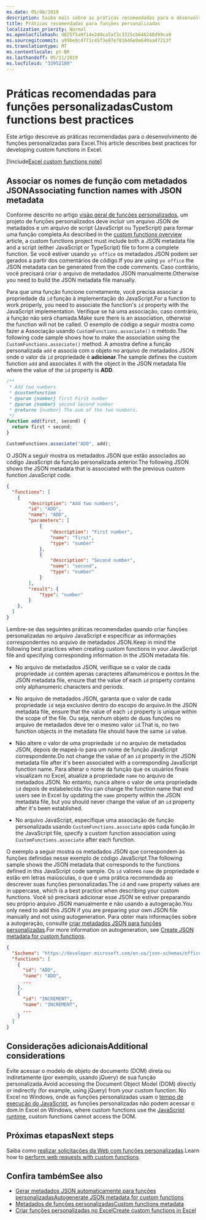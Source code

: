 ```yaml
---
ms.date: 05/08/2019
description: Saiba mais sobre as práticas recomendadas para o desenvolvimento de funções personalizadas para Excel.
title: Práticas recomendadas para funções personalizadas
localization_priority: Normal
ms.openlocfilehash: d825f5a9f14e240ca5af3c3325cb646248d99ca9
ms.sourcegitcommit: a99be9c4771c45f3e07e781646e0e649aa47213f
ms.translationtype: MT
ms.contentlocale: pt-BR
ms.lasthandoff: 05/11/2019
ms.locfileid: "33952100"
---
```

# <a name="custom-functions-best-practices"></a><span data-ttu-id="ebfd9-103">Práticas recomendadas para funções personalizadas</span><span class="sxs-lookup"><span data-stu-id="ebfd9-103">Custom functions best practices</span></span>

<span data-ttu-id="ebfd9-104">Este artigo descreve as práticas recomendadas para o desenvolvimento de funções personalizadas para Excel.</span><span class="sxs-lookup"><span data-stu-id="ebfd9-104">This article describes best practices for developing custom functions in Excel.</span></span>

[!include[Excel custom functions note](../includes/excel-custom-functions-note.md)]

## <a name="associating-function-names-with-json-metadata"></a><span data-ttu-id="ebfd9-105">Associar os nomes de função com metadados JSON</span><span class="sxs-lookup"><span data-stu-id="ebfd9-105">Associating function names with JSON metadata</span></span>

<span data-ttu-id="ebfd9-106">Conforme descrito no artigo [visão geral de funções personalizados](custom-functions-overview.md), um projeto de funções personalizados deve incluir um arquivo JSON de metadados e um arquivo de script (JavaScript ou TypeScript) para formar uma função completa.</span><span class="sxs-lookup"><span data-stu-id="ebfd9-106">As described in the [custom functions overview](custom-functions-overview.md) article, a custom functions project must include both a JSON metadata file and a script (either JavaScript or TypeScript) file to form a complete function.</span></span> <span data-ttu-id="ebfd9-107">Se você estiver usando `yo office` os metadados JSON podem ser gerados a partir dos comentários de código.</span><span class="sxs-lookup"><span data-stu-id="ebfd9-107">If you are using `yo office` the JSON metadata can be generated from the code comments.</span></span> <span data-ttu-id="ebfd9-108">Caso contrário, você precisará criar o arquivo de metadados JSON manualmente.</span><span class="sxs-lookup"><span data-stu-id="ebfd9-108">Otherwise you need to build the JSON metadata file manually.</span></span>

<span data-ttu-id="ebfd9-109">Para que uma função funcione corretamente, você precisa associar a propriedade da `id` função à implementação do JavaScript.</span><span class="sxs-lookup"><span data-stu-id="ebfd9-109">For a function to work properly, you need to associate the function's `id` property with the JavaScript implementation.</span></span> <span data-ttu-id="ebfd9-110">Verifique se há uma associação, caso contrário, a função não será chamada.</span><span class="sxs-lookup"><span data-stu-id="ebfd9-110">Make sure there is an association, otherwise the function will not be called.</span></span> <span data-ttu-id="ebfd9-111">O exemplo de código a seguir mostra como fazer a Associação usando `CustomFunctions.associate()` o método.</span><span class="sxs-lookup"><span data-stu-id="ebfd9-111">The following code sample shows how to make the association using the `CustomFunctions.associate()` method.</span></span> <span data-ttu-id="ebfd9-112">A amostra define a função personalizada `add` e associa com o objeto no arquivo de metadados JSON onde o valor da `id` propriedade é **adicionar**.</span><span class="sxs-lookup"><span data-stu-id="ebfd9-112">The sample defines the custom function `add` and associates it with the object in the JSON metadata file where the value of the `id` property is **ADD**.</span></span>

```js
/**
 * Add two numbers
 * @customfunction
 * @param {number} first First number
 * @param {number} second Second number
 * @returns {number} The sum of the two numbers.
 */
function add(first, second) {
  return first + second;
}

CustomFunctions.associate("ADD", add);
```

<span data-ttu-id="ebfd9-113">O JSON a seguir mostra os metadados JSON que estão associados ao código JavaScript da função personalizada anterior.</span><span class="sxs-lookup"><span data-stu-id="ebfd9-113">The following JSON shows the JSON metadata that is associated with the previous custom function JavaScript code.</span></span>

```json
{
  "functions": [
    {
        "description": "Add two numbers",
        "id": "ADD",
        "name": "ADD",
        "parameters": [
            {
                "description": "First number",
                "name": "first",
                "type": "number"
            },
            {
                "description": "Second number",
                "name": "second",
                "type": "number"
            }
        ],
        "result": {
            "type": "number"
        }
    },
  ]
}
```


<span data-ttu-id="ebfd9-114">Lembre-se das seguintes práticas recomendadas quando criar funções personalizadas no arquivo JavaScript e especificar as informações correspondentes no arquivo de metadados JSON.</span><span class="sxs-lookup"><span data-stu-id="ebfd9-114">Keep in mind the following best practices when creating custom functions in your JavaScript file and specifying corresponding information in the JSON metadata file.</span></span>

* <span data-ttu-id="ebfd9-115">No arquivo de metadados JSON, verifique se o valor de cada propriedade `id` contém apenas caracteres alfanuméricos e pontos.</span><span class="sxs-lookup"><span data-stu-id="ebfd9-115">In the JSON metadata file, ensure that the value of each `id` property contains only alphanumeric characters and periods.</span></span>

* <span data-ttu-id="ebfd9-116">No arquivo de metadados JSON, garanta que o valor de cada propriedade `id` seja exclusivo dentro do escopo do arquivo.</span><span class="sxs-lookup"><span data-stu-id="ebfd9-116">In the JSON metadata file, ensure that the value of each `id` property is unique within the scope of the file.</span></span> <span data-ttu-id="ebfd9-117">Ou seja, nenhum objeto de duas funções no arquivo de metadados deve ter o mesmo valor `id`.</span><span class="sxs-lookup"><span data-stu-id="ebfd9-117">That is, no two function objects in the metadata file should have the same `id` value.</span></span>

* <span data-ttu-id="ebfd9-118">Não altere o valor de uma propriedade `id` no arquivo de metadados JSON, depois de mapeá-lo para um nome de função JavaScript correspondente.</span><span class="sxs-lookup"><span data-stu-id="ebfd9-118">Do not change the value of an `id` property in the JSON metadata file after it's been associated with a corresponding JavaScript function name.</span></span> <span data-ttu-id="ebfd9-119">Para alterar o nome da função que os usuários finais visualizam no Excel, atualize a propriedade `name` no arquivo de metadados JSON. No entanto, nunca altere o valor de uma propriedade `id` depois de estabelecida.</span><span class="sxs-lookup"><span data-stu-id="ebfd9-119">You can change the function name that end users see in Excel by updating the `name` property within the JSON metadata file, but you should never change the value of an `id` property after it's been established.</span></span>

* <span data-ttu-id="ebfd9-120">No arquivo JavaScript, especifique uma associação de função personalizada usando `CustomFunctions.associate` após cada função.</span><span class="sxs-lookup"><span data-stu-id="ebfd9-120">In the JavaScript file, specify a custom function association using `CustomFunctions.associate` after each function.</span></span>

<span data-ttu-id="ebfd9-121">O exemplo a seguir mostra os metadados JSON que correspondem às funções definidas nesse exemplo de código JavaScript.</span><span class="sxs-lookup"><span data-stu-id="ebfd9-121">The following sample shows the JSON metadata that corresponds to the functions defined in this JavaScript code sample.</span></span> <span data-ttu-id="ebfd9-122">Os `id` valores `name` de propriedade e estão em letras maiúsculas, o que é uma prática recomendada ao descrever suas funções personalizadas.</span><span class="sxs-lookup"><span data-stu-id="ebfd9-122">The `id` and `name` property values are in uppercase, which is a best practice when describing your custom functions.</span></span> <span data-ttu-id="ebfd9-123">Você só precisará adicionar esse JSON se estiver preparando seu próprio arquivo JSON manualmente e não usando a autogeração.</span><span class="sxs-lookup"><span data-stu-id="ebfd9-123">You only need to add this JSON if you are preparing your own JSON file manually and not using autogeneration.</span></span> <span data-ttu-id="ebfd9-124">Para obter mais informações sobre a autogeração, consulte [criar metadados JSON para funções personalizadas](custom-functions-json-autogeneration.md).</span><span class="sxs-lookup"><span data-stu-id="ebfd9-124">For more information on autogeneration, see [Create JSON metadata for custom functions](custom-functions-json-autogeneration.md).</span></span>

```json
{
  "$schema": "https://developer.microsoft.com/en-us/json-schemas/office-js/custom-functions.schema.json",
  "functions": [
    {
      "id": "ADD",
      "name": "ADD",
      ...
    },
    {
      "id": "INCREMENT",
      "name": "INCREMENT",
      ...
    }
  ]
}
```

## <a name="additional-considerations"></a><span data-ttu-id="ebfd9-125">Considerações adicionais</span><span class="sxs-lookup"><span data-stu-id="ebfd9-125">Additional considerations</span></span>

<span data-ttu-id="ebfd9-126">Evite acessar o modelo de objeto de documento (DOM) direta ou indiretamente (por exemplo, usando jQuery) de sua função personalizada.</span><span class="sxs-lookup"><span data-stu-id="ebfd9-126">Avoid accessing the Document Object Model (DOM) directly or indirectly (for example, using jQuery) from your custom function.</span></span> <span data-ttu-id="ebfd9-127">No Excel no Windows, onde as funções personalizadas usam o [tempo de execução do JavaScript](custom-functions-runtime.md), as funções personalizadas não podem acessar o dom.</span><span class="sxs-lookup"><span data-stu-id="ebfd9-127">In Excel on Windows, where custom functions use the [JavaScript runtime](custom-functions-runtime.md), custom functions cannot access the DOM.</span></span>

## <a name="next-steps"></a><span data-ttu-id="ebfd9-128">Próximas etapas</span><span class="sxs-lookup"><span data-stu-id="ebfd9-128">Next steps</span></span>
<span data-ttu-id="ebfd9-129">Saiba como [realizar solicitações da Web com funções personalizadas](custom-functions-web-reqs.md).</span><span class="sxs-lookup"><span data-stu-id="ebfd9-129">Learn how to [perform web requests with custom functions](custom-functions-web-reqs.md).</span></span>

## <a name="see-also"></a><span data-ttu-id="ebfd9-130">Confira também</span><span class="sxs-lookup"><span data-stu-id="ebfd9-130">See also</span></span>

* [<span data-ttu-id="ebfd9-131">Gerar metadados JSON automaticamente para funções personalizadas</span><span class="sxs-lookup"><span data-stu-id="ebfd9-131">Autogenerate JSON metadata for custom functions</span></span>](custom-functions-json-autogeneration.md)
* [<span data-ttu-id="ebfd9-132">Metadados de funções personalizadas</span><span class="sxs-lookup"><span data-stu-id="ebfd9-132">Custom functions metadata</span></span>](custom-functions-json.md)
* [<span data-ttu-id="ebfd9-133">Criar funções personalizadas no Excel</span><span class="sxs-lookup"><span data-stu-id="ebfd9-133">Create custom functions in Excel</span></span>](custom-functions-overview.md)
